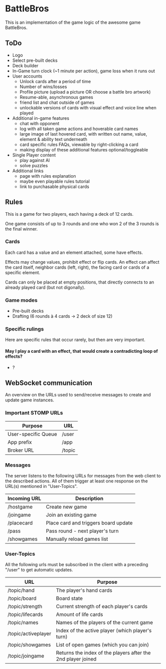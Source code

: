 # BattleBros
This is an implementation of the game logic of the awesome game BattleBros.

## ToDo
- Logo
- Select pre-built decks
- Deck builder
- In-Game turn clock (~1 minute per action), game loss when it runs out
- User accounts
  - Unlock cards after a period of time
  - Number of wins/losses
  - Profile picture (upload a picture OR choose a battle bro artwork)
  - Resume-able, asynchronous games
  - friend list and chat outside of games
  - unlockable versions of cards with visual effect and voice line when played
- Additional in-game features
  - chat with opponent
  - log with all taken game actions and hoverable card names
  - large image of last hovered card, with written out name, value, element & ability text underneath
  - card specific rules FAQs, viewable by right-clicking a card
  - making display of these additional features optional/toggleable
- Single Player content
  - play against AI
  - solve puzzles
- Additional links
  - page with rules explanation
  - maybe even playable rules tutorial
  - link to purchasable physical cards

## Rules
This is a game for two players, each having a deck of 12 cards.

One game consists of up to 3 rounds and one who won 2 of the 3 rounds is the final winner.

### Cards
Each card has a value and an element attached, some have effects.

Effects may change values, prohibit effect or flip cards.
An effect can affect the card itself, neighbor cards (left, right), the facing card or cards of a specific element.

Cards can only be placed at empty positions, that directly connects to an already played card (but not digonally).

### Game modes
- Pre-built decks
- Drafting (6 rounds à 4 cards -> 2 deck of size 12)

### Specific rulings
Here are specific rules that occur rarely, but then are very important.

#### May I play a card with an effect, that would create a contradicting loop of effects?
- ?

## WebSocket communication
An overview on the URLs used to send/receive messages to create and update game instances.

### Important STOMP URLs
| Purpose             | URL    |
|---------------------|--------|
| User-specific Queue | /user  |
| App prefix          | /app   |
| Broker URL          | /topic |

### Messages
The server listens to the following URLs for messages from the web client to the described actions. All of them trigger
at least one response on the URL(s) mentioned in "User-Topics".

| Incoming URL | Description                          |
|--------------|--------------------------------------|
| /hostgame    | Create new game                      |
| /joingame    | Join an existing game                |
| /placecard   | Place card and triggers board update |
| /pass        | Pass round - next player's turn      |
| /showgames   | Manually reload games list           |

### User-Topics
All the following urls must be subscribed in the client with a preceding "/user" to get automatic updates.

| URL                 | Purpose                                                      |
|---------------------|--------------------------------------------------------------|
| /topic/hand         | The player's hand cards                                      |
| /topic/board        | Board state                                                  |
| /topic/strength     | Current strength of each player's cards                      |
| /topic/lifecards    | Amount of life cards                                         |
| /topic/names        | Names of the players of the current game                     |
| /topic/activeplayer | Index of the active player (which player's turn)             |
| /topic/showgames    | List of open games (which you can join)                      |
| /topic/joingame     | Returns the index of the players after the 2nd player joined |
